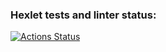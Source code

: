 ### Hexlet tests and linter status:
[![Actions Status](https://github.com/nunsez/java-project-61/actions/workflows/hexlet-check.yml/badge.svg)](https://github.com/nunsez/java-project-61/actions)